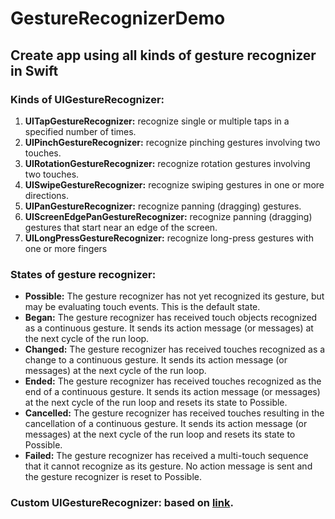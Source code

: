 # GestureRecognizerDemo
## Create app using all kinds of gesture recognizer in Swift

### Kinds of UIGestureRecognizer:
1. **UITapGestureRecognizer:** recognize single or multiple taps in a specified number of times.
2. **UIPinchGestureRecognizer:** recognize pinching gestures involving two touches.
3. **UIRotationGestureRecognizer:** recognize rotation gestures involving two touches.
4. **UISwipeGestureRecognizer:** recognize swiping gestures in one or more directions.
5. **UIPanGestureRecognizer:** recognize panning (dragging) gestures.
6. **UIScreenEdgePanGestureRecognizer:** recognize panning (dragging) gestures that start near an edge of the screen.
7. **UILongPressGestureRecognizer:** recognize long-press gestures with one or more fingers

### States of gesture recognizer:
- **Possible:** The gesture recognizer has not yet recognized its gesture, but may be evaluating touch events. This is the default state.
- **Began:** The gesture recognizer has received touch objects recognized as a continuous gesture. It sends its action message (or messages) at the next cycle of the run loop.
- **Changed:** The gesture recognizer has received touches recognized as a change to a continuous gesture. It sends its action message (or messages) at the next cycle of the run loop.
- **Ended:** The gesture recognizer has received touches recognized as the end of a continuous gesture. It sends its action message (or messages) at the next cycle of the run loop and resets its state to Possible.
- **Cancelled:** The gesture recognizer has received touches resulting in the cancellation of a continuous gesture. It sends its action message (or messages) at the next cycle of the run loop and resets its state to Possible.
- **Failed:** The gesture recognizer has received a multi-touch sequence that it cannot recognize as its gesture. No action message is sent and the gesture recognizer is reset to Possible.

### Custom UIGestureRecognizer: based on [link](https://www.raywenderlich.com/433-uigesturerecognizer-tutorial-getting-started).
